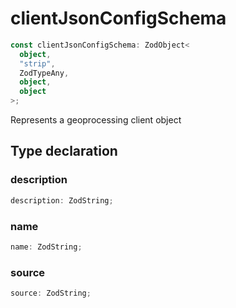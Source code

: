 # clientJsonConfigSchema

```ts
const clientJsonConfigSchema: ZodObject<
  object,
  "strip",
  ZodTypeAny,
  object,
  object
>;
```

Represents a geoprocessing client object

## Type declaration

### description

```ts
description: ZodString;
```

### name

```ts
name: ZodString;
```

### source

```ts
source: ZodString;
```
